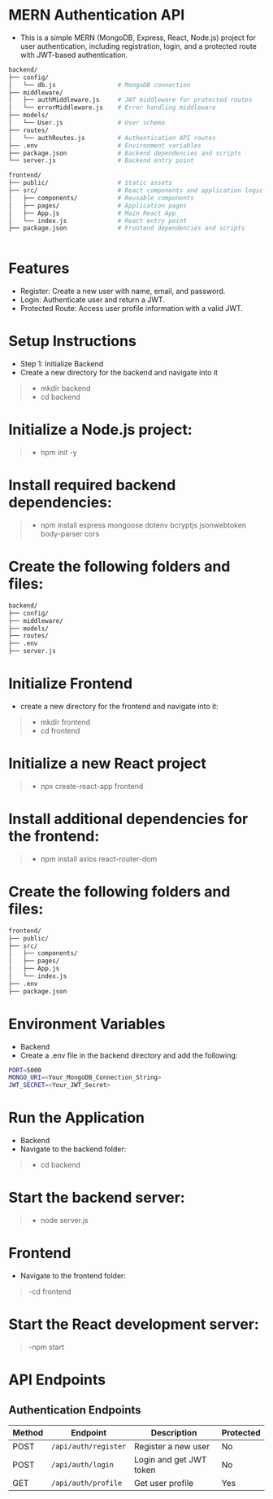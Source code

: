 # MERN Authentication API

- This is a simple MERN (MongoDB, Express, React, Node.js) project for user authentication, including registration, login, and a protected route with JWT-based authentication.

```bash
backend/
├── config/
│   └── db.js                 # MongoDB connection
├── middleware/
│   ├── authMiddleware.js     # JWT middleware for protected routes
│   └── errorMiddleware.js    # Error handling middleware
├── models/
│   └── User.js               # User schema
├── routes/
│   └── authRoutes.js         # Authentication API routes
├── .env                      # Environment variables
├── package.json              # Backend dependencies and scripts
└── server.js                 # Backend entry point

frontend/
├── public/                   # Static assets
├── src/                      # React components and application logic
│   ├── components/           # Reusable components
│   ├── pages/                # Application pages
│   ├── App.js                # Main React App
│   └── index.js              # React entry point
├── package.json              # Frontend dependencies and scripts
                     
```

# Features
- Register: Create a new user with name, email, and password.
- Login: Authenticate user and return a JWT.
- Protected Route: Access user profile information with a valid JWT.

# Setup Instructions
- Step 1: Initialize Backend
- Create a new directory for the backend and navigate into it

>- mkdir backend
>- cd backend

# Initialize a Node.js project:

>- npm init -y

# Install required backend dependencies:

>- npm install express mongoose dotenv bcryptjs jsonwebtoken body-parser cors


# Create the following folders and files:

```bash
backend/
├── config/
├── middleware/
├── models/
├── routes/
├── .env
├── server.js

```

# Initialize Frontend

- create a new directory for the frontend and navigate into it:

>- mkdir frontend
>- cd frontend

# Initialize a new React project

>- npx create-react-app frontend

# Install additional dependencies for the frontend:

>- npm install axios react-router-dom

# Create the following folders and files:

```bash
frontend/
├── public/
├── src/
│   ├── components/
│   ├── pages/
│   ├── App.js
│   └── index.js
├── .env
├── package.json

```

# Environment Variables

- Backend
- Create a .env file in the backend directory and add the following:

```bash
PORT=5000
MONGO_URI=<Your_MongoDB_Connection_String>
JWT_SECRET=<Your_JWT_Secret>
```

# Run the Application

- Backend
- Navigate to the backend folder:

>- cd backend

# Start the backend server:

>- node server.js


# Frontend
- Navigate to the frontend folder:

>-cd frontend

# Start the React development server:

>-npm start

# API Endpoints

## Authentication Endpoints

| Method | Endpoint                | Description                        | Protected |
|--------|-------------------------|------------------------------------|-----------|
| POST   | `/api/auth/register`     | Register a new user               | No        |
| POST   | `/api/auth/login`        | Login and get JWT token           | No        |
| GET    | `/api/auth/profile`      | Get user profile                  | Yes       |




